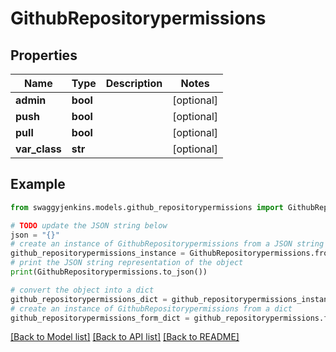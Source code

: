 # GithubRepositorypermissions


## Properties

Name | Type | Description | Notes
------------ | ------------- | ------------- | -------------
**admin** | **bool** |  | [optional] 
**push** | **bool** |  | [optional] 
**pull** | **bool** |  | [optional] 
**var_class** | **str** |  | [optional] 

## Example

```python
from swaggyjenkins.models.github_repositorypermissions import GithubRepositorypermissions

# TODO update the JSON string below
json = "{}"
# create an instance of GithubRepositorypermissions from a JSON string
github_repositorypermissions_instance = GithubRepositorypermissions.from_json(json)
# print the JSON string representation of the object
print(GithubRepositorypermissions.to_json())

# convert the object into a dict
github_repositorypermissions_dict = github_repositorypermissions_instance.to_dict()
# create an instance of GithubRepositorypermissions from a dict
github_repositorypermissions_form_dict = github_repositorypermissions.from_dict(github_repositorypermissions_dict)
```
[[Back to Model list]](../README.md#documentation-for-models) [[Back to API list]](../README.md#documentation-for-api-endpoints) [[Back to README]](../README.md)


